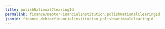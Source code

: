 ```yaml
---
title: polishNationalClearingId
permalink: finance/DebtorFinancialInstitution.polishNationalClearingId.html
jsonid: finance_debtorfinancialinstitution_polishnationalclearingid
---
```

